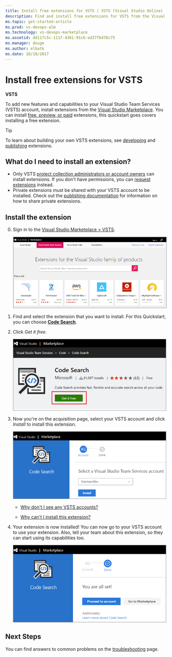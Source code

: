 ```yaml
---
title: Install free extensions for VSTS | VSTS (Visual Studio Online)
description: Find and install free extensions for VSTS from the Visual Studio Marketplace
ms.topic: get-started-article
ms.prod: vs-devops-alm
ms.technology: vs-devops-marketplace
ms.assetid: dd117c5c-111f-4361-91c6-ed37fb476c75 
ms.manager: douge
ms.author: elbatk
ms.date: 10/10/2017
---
```


[//]: # (monikerRange: 'vsts')

# Install free extensions for VSTS

**VSTS**

To add new features and capabilities to your Visual Studio Team Services (VSTS) account, install extensions from the [Visual Studio Marketplace](https://marketplace.visualstudio.com/vsts). You can install [free, preview, or paid](./faq-extensions.md#difference) extensions, this quickstart goes covers installing a free extension.

> [!TIP]
> To learn about building your own VSTS extensions, see [developing](http://aka.ms/vsoextensions) and 
> [publishing](http://aka.ms/vsmarketplace-publish) extensions.

<a name="install-extension"></a>

## What do I need to install an extension?
* Only VSTS [project collection administrators or account owners](faq-extensions.md#find-owner) can install extensions. If you don't have permissions, you can [request extensions](request-vsts-extension.md) instead. 
* Private extensions must be shared with your VSTS account to be installed. Check out the
[publishing documentation](../extend/publish/overview.md#upload) for information on how to share private extensions.

## Install the extension

0.  Sign in to the [Visual Studio Marketplace > VSTS](https://marketplace.visualstudio.com/vsts).
	
	<img alt="Visual Studio Marketplace" src="_img/get-vsts-extensions/marketplace-test.png" style="border: 1px solid #CCCCCC" />

0.	Find and select the extension that you want to install. For this Quickstart, you can choose [**Code Search**](https://marketplace.visualstudio.com/items?itemName=ms.vss-code-search).

0.	Click *Get it free*.

	![Install free extension](_img/get-vsts-extensions/install-free-extension.png)


0.  Now you're on the acquisition page, select your VSTS account and click *Install* to install this extension. 

	![Select VSTS account for this extension](_img/get-vsts-extensions/account.png)

	*	[Why don't I see any VSTS accounts?](./faq-extensions.md#no-accounts) 

	*	[Why can't I install this extension?](./faq-extensions.md#no-permissions) 

0. Your extension is now installed! You can now go to your VSTS account to use your extension. Also, tell your team about this extension, so they can start using its capabilities too.

	![Extension installed](_img/get-vsts-extensions/go-to-account.png)


## Next Steps

You can find answers to common problems on the [troubleshooting](faq-extensions.md) page.
